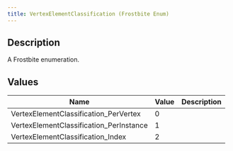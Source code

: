 ```yaml
---
title: VertexElementClassification (Frostbite Enum)
---
```

## Description

A Frostbite enumeration.

## Values

| Name                                     | Value | Description |
| ---------------------------------------- | ----- | ----------- |
| VertexElementClassification\_PerVertex   | 0     |             |
| VertexElementClassification\_PerInstance | 1     |             |
| VertexElementClassification\_Index       | 2     |             |
